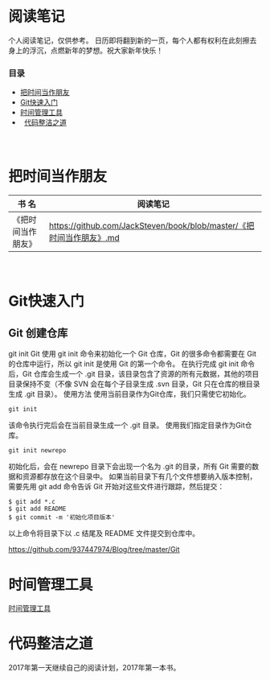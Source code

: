 # 阅读笔记
个人阅读笔记，仅供参考。
日历即将翻到新的一页，每个人都有权利在此刻擦去身上的浮沉，点燃新年的梦想。祝大家新年快乐！

### 目录
*   [把时间当作朋友](#getting-timefriend)
*   [Git快速入门](#getting-gitstarted)
*   [时间管理工具](#getting-rescuetime)
*   [代码整洁之道](#getting-cleancode)

#####  

# <a name="getting-timefriend"></a>把时间当作朋友
书  名 | 阅读笔记
----|----
《把时间当作朋友》| <https://github.com/JackSteven/book/blob/master/《把时间当作朋友》.md>

#####  

# <a name="getting-gitstarted"></a>Git快速入门
## Git 创建仓库
git init
Git 使用 git init 命令来初始化一个 Git 仓库，Git 的很多命令都需要在 Git 的仓库中运行，所以 git init 是使用 Git 的第一个命令。
在执行完成 git init 命令后，Git 仓库会生成一个 .git 目录，该目录包含了资源的所有元数据，其他的项目目录保持不变（不像 SVN 会在每个子目录生成 .svn 目录，Git 只在仓库的根目录生成 .git 目录）。
使用方法
使用当前目录作为Git仓库，我们只需使它初始化。 
```
git init
```
该命令执行完后会在当前目录生成一个 .git 目录。
使用我们指定目录作为Git仓库。 
```
git init newrepo
```
初始化后，会在 newrepo 目录下会出现一个名为 .git 的目录，所有 Git 需要的数据和资源都存放在这个目录中。
如果当前目录下有几个文件想要纳入版本控制，需要先用 git add 命令告诉 Git 开始对这些文件进行跟踪，然后提交： 
```
$ git add *.c
$ git add README
$ git commit -m '初始化项目版本'
```
以上命令将目录下以 .c 结尾及 README 文件提交到仓库中。

https://github.com/937447974/Blog/tree/master/Git


# <a name="getting-rescuetime"></a>时间管理工具
[时间管理工具](https://www.rescuetime.com/)


# <a name="getting-cleancode"></a>代码整洁之道
2017年第一天继续自己的阅读计划，2017年第一本书。
